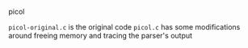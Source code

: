 picol

`picol-original.c` is the original code
`picol.c` has some modifications around freeing memory and tracing the parser's output
